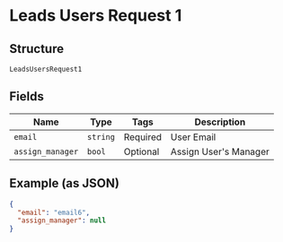 
# Leads Users Request 1

## Structure

`LeadsUsersRequest1`

## Fields

| Name | Type | Tags | Description |
|  --- | --- | --- | --- |
| `email` | `string` | Required | User Email |
| `assign_manager` | `bool` | Optional | Assign User's Manager |

## Example (as JSON)

```json
{
  "email": "email6",
  "assign_manager": null
}
```

